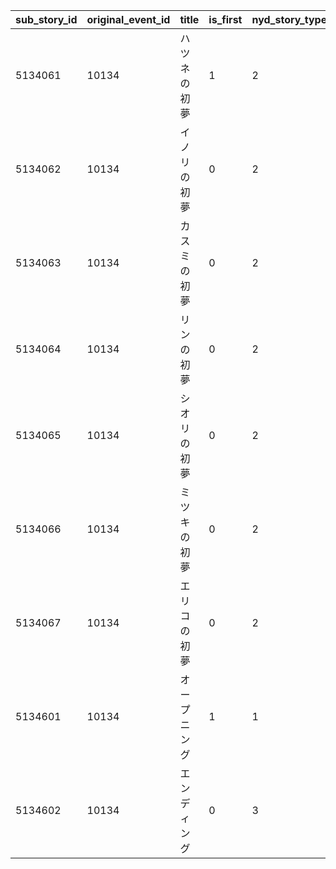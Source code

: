 |sub_story_id|original_event_id|title|is_first|nyd_story_type|reward_type|reward_id|reward_count|
| --- | --- | --- | --- | --- | --- | --- | --- |
|5134061|10134|ハツネの初夢|1|2|8|91002|40|
|5134062|10134|イノリの初夢|0|2|8|91002|40|
|5134063|10134|カスミの初夢|0|2|8|91002|40|
|5134064|10134|リンの初夢|0|2|8|91002|40|
|5134065|10134|シオリの初夢|0|2|8|91002|40|
|5134066|10134|ミツキの初夢|0|2|8|91002|40|
|5134067|10134|エリコの初夢|0|2|8|91002|40|
|5134601|10134|オープニング|1|1|0|0|0|
|5134602|10134|エンディング|0|3|0|0|0|